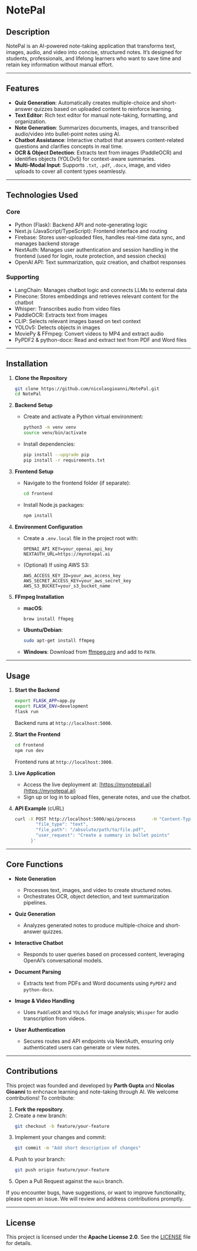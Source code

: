 # NotePal

## Description
NotePal is an AI-powered note-taking application that transforms text, images, audio, and video into concise, structured notes. It’s designed for students, professionals, and lifelong learners who want to save time and retain key information without manual effort.

---

## Features
- **Quiz Generation**: Automatically creates multiple-choice and short-answer quizzes based on uploaded content to reinforce learning.
- **Text Editor**: Rich text editor for manual note-taking, formatting, and organization.
- **Note Generation**: Summarizes documents, images, and transcribed audio/video into bullet-point notes using AI.
- **Chatbot Assistance**: Interactive chatbot that answers content-related questions and clarifies concepts in real time.
- **OCR & Object Detection**: Extracts text from images (PaddleOCR) and identifies objects (YOLOv5) for context-aware summaries.
- **Multi-Modal Input**: Supports `.txt`, `.pdf`, `.docx`, image, and video uploads to cover all content types seamlessly.

---

## Technologies Used

### Core
- Python (Flask): Backend API and note-generating logic
- Next.js (JavaScript/TypeScript): Frontend interface and routing
- Firebase: Stores user-uploaded files, handles real-time data sync, and manages backend storage
- NextAuth: Manages user authentication and session handling in the frontend (used for login, route protection, and session checks)
- OpenAI API: Text summarization, quiz creation, and chatbot responses

### Supporting
- LangChain: Manages chatbot logic and connects LLMs to external data
- Pinecone: Stores embeddings and retrieves relevant content for the chatbot
- Whisper: Transcribes audio from video files
- PaddleOCR: Extracts text from images
- CLIP: Selects relevant images based on text context
- YOLOv5: Detects objects in images
- MoviePy & FFmpeg: Convert videos to MP4 and extract audio
- PyPDF2 & python-docx: Read and extract text from PDF and Word files

---

## Installation
1. **Clone the Repository**  
   ```bash
   git clone https://github.com/nicolasgioanni/NotePal.git
   cd NotePal
   ```

2. **Backend Setup**  
   - Create and activate a Python virtual environment:  
     ```bash
     python3 -m venv venv
     source venv/bin/activate
     ```  
   - Install dependencies:  
     ```bash
     pip install --upgrade pip
     pip install -r requirements.txt
     ```  

3. **Frontend Setup**  
   - Navigate to the frontend folder (if separate):  
     ```bash
     cd frontend
     ```  
   - Install Node.js packages:  
     ```bash
     npm install
     ```  

4. **Environment Configuration**  
   - Create a `.env.local` file in the project root with:  
     ```env
     OPENAI_API_KEY=your_openai_api_key
     NEXTAUTH_URL=https://mynotepal.ai
     ```  
   - (Optional) If using AWS S3:  
     ```env
     AWS_ACCESS_KEY_ID=your_aws_access_key
     AWS_SECRET_ACCESS_KEY=your_aws_secret_key
     AWS_S3_BUCKET=your_s3_bucket_name
     ```  

5. **FFmpeg Installation**  
   - **macOS**:  
     ```bash
     brew install ffmpeg
     ```  
   - **Ubuntu/Debian**:  
     ```bash
     sudo apt-get install ffmpeg
     ```  
   - **Windows**: Download from [ffmpeg.org](https://ffmpeg.org/) and add to `PATH`.

---

## Usage
1. **Start the Backend**  
   ```bash
   export FLASK_APP=app.py
   export FLASK_ENV=development
   flask run
   ```  
   Backend runs at `http://localhost:5000`.

2. **Start the Frontend**  
   ```bash
   cd frontend
   npm run dev
   ```  
   Frontend runs at `http://localhost:3000`.

3. **Live Application**  
   - Access the live deployment at: [https://mynotepal.ai](https://mynotepal.ai)  
   - Sign up or log in to upload files, generate notes, and use the chatbot.

4. **API Example** (cURL)  
   ```bash
   curl -X POST http://localhost:5000/api/process      -H "Content-Type: application/json"      -d '{
           "file_type": "text",
           "file_path": "/absolute/path/to/file.pdf",
           "user_request": "Create a summary in bullet points"
         }'
   ```

---

## Core Functions
- **Note Generation**  
  - Processes text, images, and video to create structured notes.  
  - Orchestrates OCR, object detection, and text summarization pipelines.

- **Quiz Generation**  
  - Analyzes generated notes to produce multiple-choice and short-answer quizzes.

- **Interactive Chatbot**  
  - Responds to user queries based on processed content, leveraging OpenAI’s conversational models.

- **Document Parsing**  
  - Extracts text from PDFs and Word documents using `PyPDF2` and `python-docx`.

- **Image & Video Handling**  
  - Uses `PaddleOCR` and `YOLOv5` for image analysis; `Whisper` for audio transcription from videos.

- **User Authentication**  
  - Secures routes and API endpoints via NextAuth, ensuring only authenticated users can generate or view notes.

---

## Contributions
This project was founded and developed by **Parth Gupta** and **Nicolas Gioanni** to enhcnace learning and note-taking through AI. We welcome contributions! To contribute:

1. **Fork the repository**.  
2. Create a new branch:  
   ```bash
   git checkout -b feature/your-feature
   ```  
3. Implement your changes and commit:  
   ```bash
   git commit -m "Add short description of changes"
   ```  
4. Push to your branch:  
   ```bash
   git push origin feature/your-feature
   ```  
5. Open a Pull Request against the `main` branch.

If you encounter bugs, have suggestions, or want to improve functionality, please open an issue. We will review and address contributions promptly.

---

## License
This project is licensed under the **Apache License 2.0**. See the [LICENSE](LICENSE) file for details.
